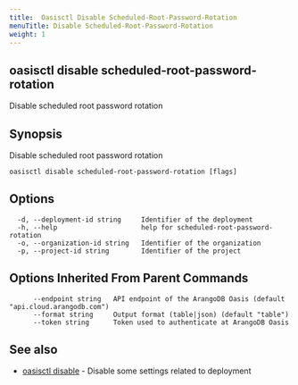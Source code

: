 ```yaml
---
title:  Oasisctl Disable Scheduled-Root-Password-Rotation
menuTitle: Disable Scheduled-Root-Password-Rotation
weight: 1
---
```

## oasisctl disable scheduled-root-password-rotation

Disable scheduled root password rotation

## Synopsis
Disable scheduled root password rotation

```
oasisctl disable scheduled-root-password-rotation [flags]
```

## Options
```
  -d, --deployment-id string     Identifier of the deployment
  -h, --help                     help for scheduled-root-password-rotation
  -o, --organization-id string   Identifier of the organization
  -p, --project-id string        Identifier of the project
```

## Options Inherited From Parent Commands
```
      --endpoint string   API endpoint of the ArangoDB Oasis (default "api.cloud.arangodb.com")
      --format string     Output format (table|json) (default "table")
      --token string      Token used to authenticate at ArangoDB Oasis
```

## See also
* [oasisctl disable](_index.md)	 - Disable some settings related to deployment

